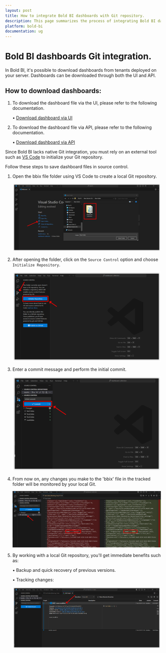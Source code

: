 ```yaml
---
layout: post
title: How to integrate Bold BI dashboards with Git repository.
description: This page summarizes the process of integrating Bold BI dashboards with a local Git repository, facilitating seamless collaboration and version control for users.
platform: bold-bi
documentation: ug
---
```


# Bold BI dashboards Git integration.
In Bold BI, it's possible to download dashboards from tenants deployed on your server. Dashboards can be downloaded through both the UI and API.

## How to download dashboards:

1.	To download the dashboard file via the UI, please refer to the following documentation.

    •   [Download dashboard via UI](/resource-migration/migrate-dashboards-offline/download-dashboards/)

2.	To download the dashboard file via API, please refer to the following documentation.

    •   [Download dashboard via API](https://help.boldbi.com/server-api-reference/v4.0/api-reference/#operation/Dashboards_DownloadDashboard)

Since Bold BI lacks native Git integration, you must rely on an external tool such as [VS Code](https://code.visualstudio.com/) to initialize your Git repository.

Follow these steps to save dashboard files in source control.

1.  Open the bbix file folder using VS Code to create a local Git repository.

    ![open-file-on-vs-code](/static/assets/faq/images/open-file-on-vs-code.png)

2.  After opening the folder, click on the `Source Control` option and choose `Initialize Repository`.

    ![initialize-repository](/static/assets/faq/images/initialize-repository.png)

3.  Enter a commit message and perform the initial commit.

    ![perform-initial-commit](/static/assets/faq/images/perform-initial-commit.png)

4.  From now on, any changes you make to the 'bbix' file in the tracked folder will be monitored by your local Git.

    ![tracked-changes-difference](/static/assets/faq/images/tracked-changes-difference.png)

5.  By working with a local Git repository, you'll get immediate benefits such as:

    •	Backup and quick recovery of previous versions.

    •	Tracking changes:

    ![git-graph](/static/assets/faq/images/git-graph.png)
